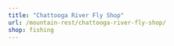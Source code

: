 ```yaml
---
title: "Chattooga River Fly Shop"
url: /mountain-rest/chattooga-river-fly-shop/
shop: fishing
---
```

